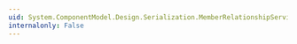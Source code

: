 ```yaml
---
uid: System.ComponentModel.Design.Serialization.MemberRelationshipService.GetRelationship(System.ComponentModel.Design.Serialization.MemberRelationship)
internalonly: False
---
```

